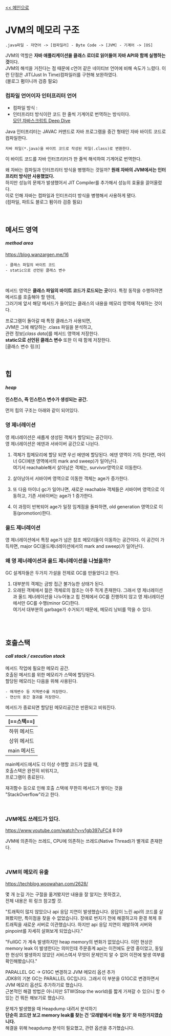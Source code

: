 [<< 메인으로](https://github.com/AtomicLiquors/Java_Wiki_Chb/blob/main/Readme.md)


# JVM의 메모리 구조
```
.java파일 - 자연어 -> [컴파일러] - Byte Code -> [JVM] - 기계어 -> [OS]
```

JVM의 역할은 **자바 애플리케이션을 클래스 로더로 읽어들여 자바 API와 함께 실행하는 것**이다.   
JVM의 해석을 거친다는 점 때문에 c언어 같은 네이티브 언어에 비해 속도가 느렸다.
이런 단점은 JIT(Just In Time)컴파일러를 구현해 보완하였다.  
 (블로그 펌이니까 검증 필요)
 
### 컴파일 언어이자 인터프리터 언어 
- 컴파일 방식 : 
- 인터프리터 방식이란 코드 한 줄씩 기계어로 번역하는 방식이다.  
[모던 자바스크립트 Deep Dive](https://github.com/AtomicLiquors/Javascript_Wiki_Chb/blob/2a8eda3414bec5fa08ad2d31b6f353016fb4165a/1.%EC%83%81%EC%8B%9D%EA%B3%BC%20%EB%B2%84%EC%A0%84/%EC%96%B8%EC%96%B4%EC%9D%98%20%ED%8A%B9%EC%A7%95.md)

Java 인터프리터는 JAVAC 커맨드로 자바 프로그램을 중간 형태인 자바 바이트 코드로 컴파일한다.   
```
자바 파일(*.java)을 바이트 코드로 작성된 파일(.class)로 변환한다.
```

이 바이트 코드를 자바 인터프리터가 한 줄씩 해석하여 기계어로 번역한다. 

왜 자바는 컴파일과 인터프리터 방식을 병행하는 것일까?
**원래 자바의 JVM에서는 인터프리터 방식만 사용했었다.**  
하지만 성능의 문제가 발생했어서 JIT Compiler를 추가해서 성능의 효율을 끌어올렸다.   
이로 인해 자바는 컴파일과 인터프리터 방식을 병행해서 사용하게 됐다.  
(컴파일,  파트도 블로그 펌이라 검증 필요)
 
&nbsp;  
## 메서드 영역 
#### *method area*  
https://blog.wanzargen.me/16 
```
- 클래스 파일의 바이트 코드
- static으로 선언된 클래스 변수
```
&nbsp;  

메서드 영역은
**클래스 파일의 바이트 코드가 로드되는 곳**이다.
특정 동작을 수행하려면 메서드를 호출해야 할 텐데,  
그러기에 앞서 해당 메서드가 들어있는 클래스의 내용을 메모리 영역에 적재하는 것이다.

프로그램이 돌아갈 때 특정 클래스가 사용되면,   
JVM은 그에 해당하는 .class 파일을 분석하고,  
관련 정보[*class data*]를 메서드 영역에 저장한다.  
**static으로 선언된 클래스 변수** 또한 이 때 함께 저장한다.  
[클래스 변수 링크]
&nbsp;  

&nbsp;  
## 힙
#### *heap*
**인스턴스, 즉 인스턴스 변수가 생성되는 공간.**  
<!-- 
- static 없이 생성한 변수 말하는 거냐, 
- 아니면 인스턴스 주소를 저장한 변수 말하는 거냐?
- 확실하게 알아보자.
-->
먼저 힙의 구조는 아래와 같이 되어있다.


### 영 제너레이션
영 제너레이션은 새롭게 생성된 객체가 할당되는 공간이다.  
영 제너레이션은 에덴과 서바이버 공간으로 나뉜다.

1. 객체가 힙메모리에 할당 되면 우선 에덴에 할당된다. 에덴 영역이 가득 찬다면, 마이너 GC(에덴 영역에서의 mark and sweep)가 일어난다.   
여기서 reachable해서 살아남은 객체는, survivor영역으로 이동한다.

2. 살아남아서 서바이버 영역으로 이동한 객체는 age가 증가한다.  
3. 또 다음 마이너 gc가 일어나면, 새로운 reachable 객체들은 서바이버 영역으로 이동하고, 기존 서바이버는 age가 1 증가한다.
4. 이 과정이 반복되어 age가 일정 임계점을 돌파하면, old generation 영역으로 이동(promotion)한다.

### 올드 제너레이션
영 제너레이션에서 특정 age가 넘은 참조 메모리들이 이동하는 공간이다.
이 공간이 가득차면, major GC(올드제너레이션에서의 mark and sweep)가 일어난다.

### 왜 영 제너레이션과 올드 제너레이션을 나눴을까?
GC 설계자들은 두가지 가설을 전제로 GC를 만들었다고 한다.
1. 대부분의 객체는 금방 접근 불가능한 상태가 된다. 
2. 오래된 객체에서 젊은 객체로의 참조는 아주 적게 존재한다.
그래서 영 제너레이션과 올드 제너레이션을 나누어놓고 힙 전체에서 GC를 진행하지 않고 영 제너레이션 에서만 GC를 수행(minor GC)한다.  
여기서 대부분의 garbage가 수거되기 때문에, 메모리 낭비를 막을 수 있다.


&nbsp;  
&nbsp;  

## 호출스택
#### *call stack / execution stack*
메서드 작업에 필요한 메모리 공간.  
호출된 메서드를 위한 메모리가 스택에 할당된다.  
할당된 메모리는 다음을 위해 사용된다. 
```
- 매개변수 등 지역변수를 저장한다.
- 연산의 중간 결과를 저장한다.
```

메서드가 종료되면 할당된 메모리공간은 반환되고 비워진다.

|[==스택==]|
|:--:|
|하위 메서드|
|상위 메서드|
|main 메서드|

main메서드에서도 더 이상 수행할 코드가 없을 때,   
호출스택은 완전히 비워지고,  
프로그램이 종료된다. 

재귀함수 등으로 인해 호출 스택에 무한히 메서드가 쌓이는 것을   
"StackOverflow"라고 한다.  

&nbsp;  

### JVM에도 쓰레드가 있다.  
https://www.youtube.com/watch?v=v1gb397uFC4 8:09

JVM에 의존하는 쓰레드, CPU에 의존하는 쓰레드(Native Thread)가 별개로 존재한다.


&nbsp;  

### JVM의 메모리 유출
https://techblog.woowahan.com/2628/


몇 개 눈길 가는 구절을 옮겨봤지만 내용을 잘 알지는 못하겠고,   
전체 내용은 위 링크 참고할 것.

"트래픽이 많지 않았으나 api 응답 지연이 발생했습니다. 응답이 느린 api의 코드를 살펴봤지만, 특이점을 찾을 수 없었습니다. 장애로 번지기 전에 해결하고자 환경 복제 후 트래픽을 새로운 서버로 이관했습니다. 하지만 api 응답 지연이 재발하여 서버와 pinpoint를 자세히 살펴보게 되었습니다."  

"FullGC 가 계속 발생하지만 heap memory의 변화가 없었습니다. 이런 현상은 memory leak 이 발생한다는 의미인데 주문중계 api는 이전에도 운영 중이었고, 동일한 현상이 발생하지 않았던 서비스여서 무엇이 문제인지 알 수 없어 이전에 발생 여부를 확인해봤습니다."  


PARALLEL GC -> G1GC 변경하고 JVM 메모리 옵션 추가  
JDK8의 기본 GC는 PARALLEL GC입니다. 그래서 이 부분을 G1GC로 변경하면서 JVM 메모리 옵션도 추가하기로 했습니다.  
근본적인 해결 방법은 아니지만 STW(Stop the world)를 짧게 가져갈 수 있으니 할 수 있는 건 뭐든 해보기로 했습니다.  

문제가 발생했을 때 Heapdump 내려서 분석하기  
**단순히 코드만 보고 memory leak를 찾는 건 ‘모래밭에서 바늘 찾기’ 와 마찬가지였습니다.**   
해결을 위해 heapdump 분석이 필요했고, 관련 옵션을 추가했습니다.  


